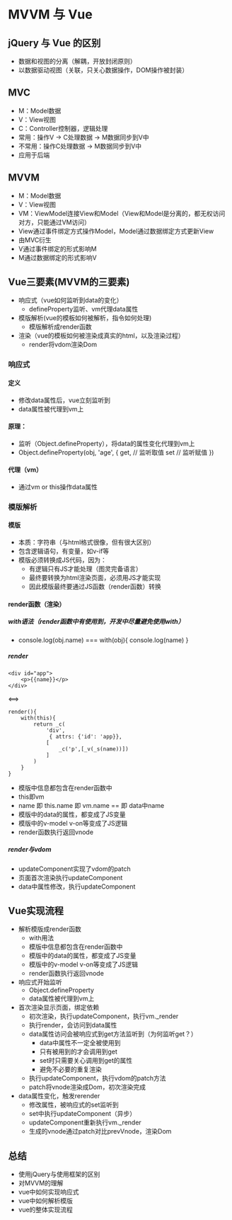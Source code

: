 # MVVM 与 Vue

## jQuery 与 Vue 的区别
* 数据和视图的分离（解耦，开放封闭原则）
* 以数据驱动视图（关联，只关心数据操作，DOM操作被封装）

## MVC
* M：Model数据
* V：View视图
* C：Controller控制器，逻辑处理
* 常用：操作V -> C处理数据  -> M数据同步到V中
* 不常用：操作C处理数据 -> M数据同步到V中
* 应用于后端

## MVVM
* M：Model数据
* V：View视图
* VM：ViewModel连接View和Model（View和Model是分离的，都无权访问对方，只能通过VM访问）
* View通过事件绑定方式操作Model，Model通过数据绑定方式更新View
* 由MVC衍生
* V通过事件绑定的形式影响M
* M通过数据绑定的形式影响V

## Vue三要素(MVVM的三要素)
* 响应式（vue如何监听到data的变化）
    - defineProperty监听、vm代理data属性
* 模版解析(vue的模板如何被解析，指令如何处理)
    - 模版解析成render函数
* 渲染（vue的模板如何被渲染成真实的html，以及渲染过程）
    - render将vdom渲染Dom

### 响应式

#### 定义
* 修改data属性后，vue立刻监听到
* data属性被代理到vm上

#### 原理： 
* 监听（Object.defineProperty），将data的属性变化代理到vm上
* Object.defineProperty(obj, 'age', {
    get, // 监听取值
    set // 监听赋值
})

#### 代理（vm）
* 通过vm or this操作data属性

### 模版解析
#### 模版
* 本质：字符串（与html格式很像，但有很大区别）
* 包含逻辑语句，有变量，如v-if等
* 模版必须转换成JS代码，因为：
    * 有逻辑只有JS才能处理（图灵完备语言）
    * 最终要转换为html渲染页面，必须用JS才能实现
    * 因此模版最终要通过JS函数（render函数）转换


#### render函数（渲染）
##### with语法（render函数中有使用到，开发中尽量避免使用with）
* console.log(obj.name) === with(obj){ console.log(name) }

##### render
```
<div id="app">
    <p>{{name}}</p>
</div>
```
<==>
```
render(){
    with(this){
        return _c(
            'div',
             { attrs: {'id': 'app}},
            [
                _c('p',[_v(_s(name))])
            ]
        )
    }
}
```
* 模版中信息都包含在render函数中
* this即vm
* name 即 this.name 即 vm.name == 即 data中name
* 模版中的data的属性，都变成了JS变量
* 模版中的v-model v-on等变成了JS逻辑
* render函数执行返回vnode

##### render与vdom
* updateComponent实现了vdom的patch
* 页面首次渲染执行updateComponent
* data中属性修改，执行updateComponent

## Vue实现流程
* 解析模版成render函数
    * with用法
    * 模版中信息都包含在render函数中
    * 模版中的data的属性，都变成了JS变量
    * 模版中的v-model v-on等变成了JS逻辑
    * render函数执行返回vnode
* 响应式开始监听
    * Object.defineProperty
    * data属性被代理到vm上
* 首次渲染显示页面，绑定依赖
    * 初次渲染，执行updateComponent，执行vm._render
    * 执行render，会访问到data属性
    * data属性访问会被响应式到get方法监听到（为何监听get？）
        * data中属性不一定全被使用到
        * 只有被用到的才会调用到get
        * set时只需要关心调用到get的属性
        * 避免不必要的重复渲染
    * 执行updateComponent，执行vdom的patch方法
    * patch将vnode渲染成Dom，初次渲染完成
* data属性变化，触发rerender
    * 修改属性，被响应式的set监听到
    * set中执行updateComponent（异步）
    * updateComponent重新执行vm._render
    * 生成的vnode通过patch对比prevVnode，渲染Dom

## 总结
* 使用jQuery与使用框架的区别
* 对MVVM的理解
* vue中如何实现响应式
* vue中如何解析模版
* vue的整体实现流程